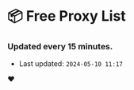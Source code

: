 # :package: Free Proxy List
### Updated every 15 minutes.

- Last updated: `2024-05-10 11:17`

:heart:
